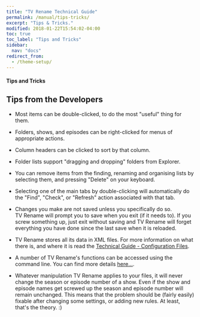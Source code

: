 ```yaml
---
title: "TV Rename Technical Guide"
permalink: /manual/tips-tricks/
excerpt: "Tips & Tricks."
modified: 2018-01-22T15:54:02-04:00
toc: true
toc_label: "Tips and Tricks"
sidebar:
  nav: "docs"
redirect_from:
  - /theme-setup/
---
```


#### Tips and Tricks

## Tips from the Developers
* Most items can be double-clicked, to do the most "useful" thing for them.

* Folders, shows, and episodes can be right-clicked for menus of appropriate actions.

* Column headers can be clicked to sort by that column.

* Folder lists support "dragging and dropping" folders from Explorer.

* You can remove items from the finding, renaming and organising lists by selecting them, and pressing "Delete" on your keyboard.

* Selecting one of the main tabs by double-clicking will automatically do the "Find", "Check", or "Refresh" action associated with that tab.

* Changes you make are not saved unless you specifically do so. TV&nbsp;Rename will prompt you to save when you exit (if it needs to). If you screw something up, just exit without saving and TV&nbsp;Rename will forget everything you have done since the last save when it is reloaded.

* TV&nbsp;Rename stores all its data in XML files. For more information on what there is, and where it is read the [Technical Guide - Configuration Files](technical#configuration-files "Read the Technical Guide").

* A number of TV Rename's functions can be accessed using the command line. You can find more details [here...](cmd-line "Read about Command Line functionality").

* Whatever manipulation TV&nbsp;Rename applies to your files, it will never change the season or episode number of a show. Even if the show and episode names get screwed up the season and episode number will remain unchanged. This means that the problem should be (fairly easily) fixable after changing some settings, or adding new rules. At least, that's the theory. :)
<!--
## Other Tips
* Clicking a green cell in The Actors Grid will launch your browser targeting the actor whose column the green cell is in at the "Internet Move Database" [IMDb.com](http://www.imdb.com "Visit IMDb").
-->
